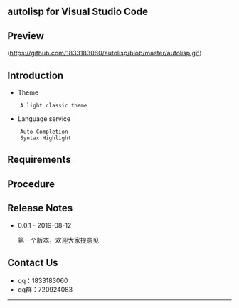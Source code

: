 
## autolisp for Visual Studio Code


## Preview
(https://github.com/1833183060/autolisp/blob/master/autolisp.gif)

## Introduction

*	Theme
```
	A light classic theme
```
*	Language service
```
	Auto-Completion 
	Syntax Highlight
```

## Requirements

   

## Procedure


	
	
## Release Notes




* 0.0.1 - 2019-08-12

	第一个版本，欢迎大家提意见


## Contact Us
* qq：1833183060
* qq群：720924083
-----------------------------------------------------------------------------------------------------------


